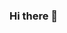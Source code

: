 ### Hi there 👋

<!--
**emillezxz/emillezxz** is a ✨ _special_ ✨ repository because its `README.md` (this file) appears on your GitHub profile.

💫
